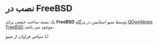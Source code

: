 # نصب در FreeBSD

یک بسته ساخت جمعی برای **FreeBSD** توسط *متیو استاپس* در [درگاه QOwnNotes FreeBSD](https://svnweb.freebsd.org/ports/head/deskutils/qownnotes) موجود می باشد.

با سپاس فراوان از متیو!
